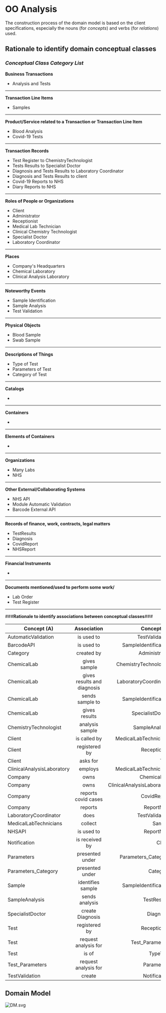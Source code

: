 # OO Analysis #

The construction process of the domain model is based on the client specifications, especially the nouns (for _concepts_) and verbs (for _relations_) used.

## Rationale to identify domain conceptual classes ##

### _Conceptual Class Category List_ ###

**Business Transactions**

* Analysis and Tests

---

**Transaction Line Items**

* Samples

---

**Product/Service related to a Transaction or Transaction Line Item**

* Blood Analysis
* Covid-19 Tests

---

**Transaction Records**

* Test Register to ChemistryTechnologist
* Tests Results to Specialist Doctor
* Diagnosis and Tests Results to Laboratory Coordinator
* Diagnosis and Tests Results to client
* Covid-19 Reports to NHS
* Diary Reports to NHS

---  

**Roles of People or Organizations**

* Client
* Administrator
* Receptionist
* Medical Lab Technician
* Clinical Chemistry Technologist
* Specialist Doctor
* Laboratory Coordinator

---

**Places**

* Company's Headquarters
* Chemical Laboratory
* Clinical Analysis Laboratory

---

**Noteworthy Events**

* Sample Identification
* Sample Analysis
* Test Validation

---

**Physical Objects**

* Blood Sample
* Swab Sample

---

**Descriptions of Things**

* Type of Test
* Parameters of Test
* Category of Test

---

**Catalogs**

*

---

**Containers**

*

---

**Elements of Containers**

*

---

**Organizations**

* Many Labs
* NHS

---

**Other External/Collaborating Systems**

* NHS API
* Module Automatic Validation
* Barcode External API

---

**Records of finance, work, contracts, legal matters**

* TestResults
* Diagnosis
* CovidReport
* NHSReport

---

**Financial Instruments**

*

---

**Documents mentioned/used to perform some work/**

* Lab Order
* Test Register

---



###**Rationale to identify associations between conceptual classes**###


| Concept (A)         |  Association       |  Concept (B) |
|----------           |:-------------:     |------:       |
|AutomaticValidation | is used to | TestValidation |
|BarcodeAPI | is used to | SampleIdentification |
|Category | created by | Administrator |
|ChemicalLab | gives sample | ChemistryTechnologist |
|ChemicalLab | gives results and diagnosis | LaboratoryCoordinator |
|ChemicalLab | sends sample to | SampleIdentification |
|ChemicalLab | gives results | SpecialistDoctor |
|ChemistryTechnologist | analysis sample | SampleAnalysis |
|Client | is called by | MedicalLabTechnicians |
|Client | registered by | Receptionist |
|Client | asks for | Test |
|ClinicalAnalysisLaboratory | employs | MedicalLabTechnicians |
|Company | owns | ChemicalLab |
|Company |owns | ClinicalAnalysisLaboratory |
|Company |reports covid cases |CovidReport |
|Company | reports | ReportNHS |
|LaboratoryCoordinator | does | TestValidation |
|MedicalLabTechnicians | collect | Sample |
|NHSAPI | is used to |ReportNHS |
|Notification | is received by | Client |
|Parameters | presented under | Parameters_Category |
|Parameters_Category | presented under | Category |
|Sample | identifies sample | SampleIdentification|
|SampleAnalysis | sends analysis | TestResults |
|SpecialistDoctor | create Diagnosis | Diagnosis |
|Test | registered by | Receptionist |
|Test | request analysis for | Test_Parameters |
|Test | is of | TypeTest |
|Test_Parameters | request analysis for | Parameters |
|TestValidation | create |Notification |








## Domain Model

![DM.svg](US6_MD.svg)



